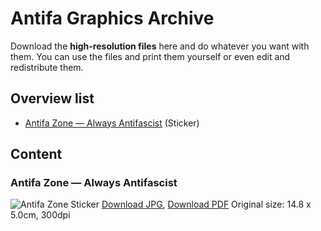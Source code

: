 # Antifa Graphics Archive

Download the **high-resolution files** here and do whatever you want with them. You can use the files and print them yourself or even edit and redistribute them.


## Overview list

* [Antifa Zone — Always Antifascist](#antifa-zone--always-antifascist) (Sticker)

## Content

### Antifa Zone — Always Antifascist
![Antifa Zone Sticker](files/antifazone/antifazone.jpg)
[Download JPG](files/antifazone/antifazone.jpg), [Download PDF](files/antifazone/antifazone.pdf) Original size: 14.8 x 5.0cm, 300dpi
